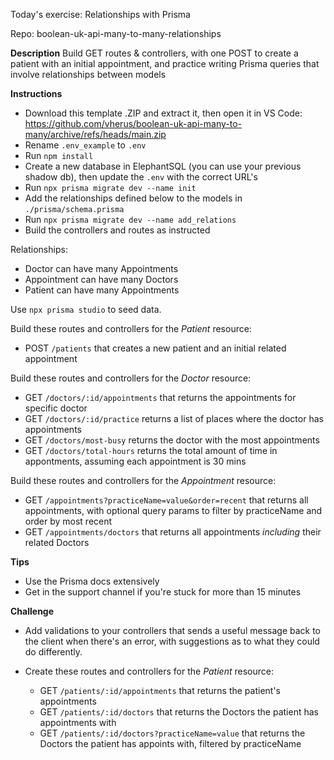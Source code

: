 Today's exercise: Relationships with Prisma

Repo: boolean-uk-api-many-to-many-relationships

**Description**
Build GET routes & controllers, with one POST to create a patient with an initial appointment, and practice writing Prisma queries that involve relationships between models

**Instructions**
  - Download this template .ZIP and extract it, then open it in VS Code: https://github.com/vherus/boolean-uk-api-many-to-many/archive/refs/heads/main.zip
  - Rename `.env_example` to `.env`
  - Run `npm install`
  - Create a new database in ElephantSQL (you can use your previous shadow db), then update the `.env` with the correct URL's
  - Run `npx prisma migrate dev --name init`
  - Add the relationships defined below to the models in `./prisma/schema.prisma`
  - Run `npx prisma migrate dev --name add_relations`
  - Build the controllers and routes as instructed

Relationships:
  - Doctor can have many Appointments
  - Appointment can have many Doctors
  - Patient can have many Appointments

Use `npx prisma studio` to seed data.

Build these routes and controllers for the *Patient* resource:
  - POST `/patients` that creates a new patient and an initial related appointment

Build these routes and controllers for the *Doctor* resource:
  - GET `/doctors/:id/appointments` that returns the appointments for specific doctor
  - GET `/doctors/:id/practice` returns a list of places where the doctor has appointments
  - GET `/doctors/most-busy` returns the doctor with the most appointments
  - GET `/doctors/total-hours` returns the total amount of time in appontments, assuming each appointment is 30 mins

Build these routes and controllers for the *Appointment* resource:
  - GET `/appointments?practiceName=value&order=recent` that returns all appointments, with optional query params to filter by practiceName and order by most recent
  - GET `/appointments/doctors` that returns all appointments *including* their related Doctors

**Tips**
  - Use the Prisma docs extensively
  - Get in the support channel if you're stuck for more than 15 minutes

**Challenge**
- Add validations to your controllers that sends a useful message back to the client when there's an error, with suggestions as to what they could do differently.

- Create these routes and controllers for the *Patient* resource:
  - GET `/patients/:id/appointments` that returns the patient's appointments
  - GET `/patients/:id/doctors` that returns the Doctors the patient has appointments with
  - GET `/patients/:id/doctors?practiceName=value` that returns the Doctors the patient has appoints with, filtered by practiceName
